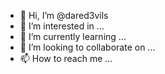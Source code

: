 - 👋 Hi, I’m @dared3vils
- 👀 I’m interested in ...
- 🌱 I’m currently learning ...
- 💞️ I’m looking to collaborate on ...
- 📫 How to reach me ...

<!---
dared3vils/dared3vils is a ✨ special ✨ repository because its `README.md` (this file) appears on your GitHub profile.
You can click the Preview link to take a look at your changes.
--->
